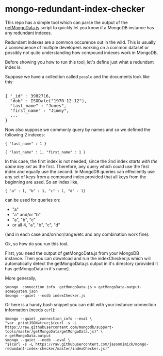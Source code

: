 mongo-redundant-index-checker
=============================

This repo has a simple tool which can parse the output of the [getMongoData.js](https://github.com/mongodb/support-tools/tree/master/getMongoData) script
to quickly let you know if a MongoDB instance has any redundant indexes.

Redundant indexes are a common occurence out in the wild. This is usually a 
consequence of multiple developers working on a common dataset or possibly
not quite understanding how compound indexes work in MongoDB.

Before showing you how to run this tool, let's define just what a redundant index
is. 

Suppose we have a collection called ``people`` and the documents look like this:

<pre></code>
{ "_id" : 3982716, 
  "dob" : ISODate("1970-12-12"),
  "last_name" : "Jones",
  "first_name" : "Jimmy",
  ...
}
</code></pre>


Now also suppose we commonly query by names and so we defined the following 2 indexes:

``{ "last_name" : 1 }``

``{ "last_name" : 1, "first_name" : 1 }``

In this case, the first index is not needed, since the 2nd index _starts with the same key set_
as the first. Therefore, any query which could use the first index and equally use the second.
In MongoDB queries can effeciently use any set of keys from a compound index
provided that all keys from the beginning are used. So an index like,

``
{ "a" : 1, "b" : 1, "c" : 1, "d" : 1}
``

can be used for queries on:
- "a"
- "a" and/or "b"
- "a", "b", "c"
- or all 4, "a", "b", "c", "d"

(and in each case and/or/nor/range/etc and any combination work fine).

Ok, so how do you run this tool.

First, you need the output of getMongoData.js from your MongoDB instance. Then you can download and 
run the indexChecker.js which will automatically detect the getMongoData.js output in it's 
directory (provided it has getMongoData in it's name).

More generally,

<pre><code>$mongo _connection_info_ getMongoData.js > getMongoData-output-someSystem.json
$mongo --quiet --nodb indexChecker.js
</code></pre>

Or here is a handy bash snippet you can edit with your instance connection
information (needs ``curl``):

<pre><code>$mongo --quiet _connection_info --eval \
"var _printJSON=true;$(curl -s -L https://raw.githubusercontent.com/mongodb/support-tools/master/getMongoData/getMongoData.js)" \
> getMongoData.output
$mongo --quiet --nodb --eval \
"$(curl -s -L https://raw.githubusercontent.com/jasonmimick/mongo-redundant-index-checker/master/indexChecker.js)"
</code></pre>

